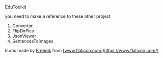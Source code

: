 EduToolkit

you need to make a reference to these other project

1. Convertor
2. FlipDirPics
3. JsonViewer
4. SentencesToImages

Icons made by [Freepik](https://www.flaticon.com/authors/freepik) from [www.flaticon.com](https://www.flaticon.com/)
